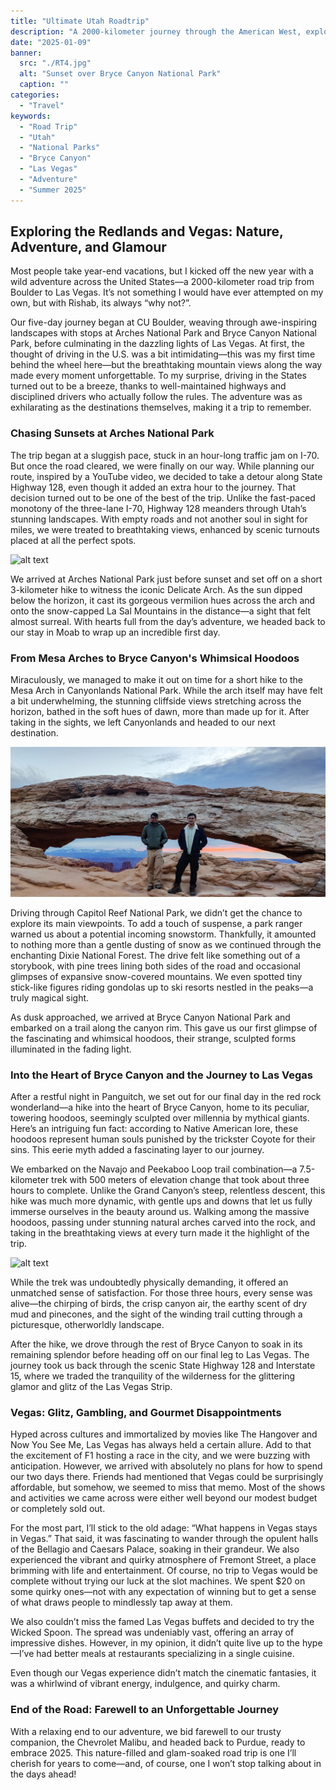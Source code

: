 ```yaml
---
title: "Ultimate Utah Roadtrip"
description: "A 2000-kilometer journey through the American West, exploring national parks, hoodoos, and the glitz of Las Vegas."
date: "2025-01-09"
banner:
  src: "./RT4.jpg"
  alt: "Sunset over Bryce Canyon National Park"
  caption: ""
categories:
  - "Travel"
keywords:
  - "Road Trip"
  - "Utah"
  - "National Parks"
  - "Bryce Canyon"
  - "Las Vegas"
  - "Adventure"
  - "Summer 2025"
---
```



## Exploring the Redlands and Vegas: Nature, Adventure, and Glamour

Most people take year-end vacations, but I kicked off the new year with a wild adventure across the United States—a 2000-kilometer road trip from Boulder to Las Vegas. It’s not something I would have ever attempted on my own, but with Rishab, its always “why not?”.

Our five-day journey began at CU Boulder, weaving through awe-inspiring landscapes with stops at Arches National Park and Bryce Canyon National Park, before culminating in the dazzling lights of Las Vegas. At first, the thought of driving in the U.S. was a bit intimidating—this was my first time behind the wheel here—but the breathtaking mountain views along the way made every moment unforgettable. To my surprise, driving in the States turned out to be a breeze, thanks to well-maintained highways and disciplined drivers who actually follow the rules. The adventure was as exhilarating as the destinations themselves, making it a trip to remember.

### Chasing Sunsets at Arches National Park

The trip began at a sluggish pace, stuck in an hour-long traffic jam on I-70. But once the road cleared, we were finally on our way. While planning our route, inspired by a YouTube video, we decided to take a detour along State Highway 128, even though it added an extra hour to the journey. That decision turned out to be one of the best of the trip. Unlike the fast-paced monotony of the three-lane I-70, Highway 128 meanders through Utah’s stunning landscapes. With empty roads and not another soul in sight for miles, we were treated to breathtaking views, enhanced by scenic turnouts placed at all the perfect spots.

![alt text](RT2.jpg)

We arrived at Arches National Park just before sunset and set off on a short 3-kilometer hike to witness the iconic Delicate Arch. As the sun dipped below the horizon, it cast its gorgeous vermilion hues across the arch and onto the snow-capped La Sal Mountains in the distance—a sight that felt almost surreal. With hearts full from the day’s adventure, we headed back to our stay in Moab to wrap up an incredible first day.

### From Mesa Arches to Bryce Canyon's Whimsical Hoodoos

Miraculously, we managed to make it out on time for a short hike to the Mesa Arch in Canyonlands National Park. While the arch itself may have felt a bit underwhelming, the stunning cliffside views stretching across the horizon, bathed in the soft hues of dawn, more than made up for it. After taking in the sights, we left Canyonlands and headed to our next destination.

![alt text](RT3.jpg)

Driving through Capitol Reef National Park, we didn’t get the chance to explore its main viewpoints. To add a touch of suspense, a park ranger warned us about a potential incoming snowstorm. Thankfully, it amounted to nothing more than a gentle dusting of snow as we continued through the enchanting Dixie National Forest. The drive felt like something out of a storybook, with pine trees lining both sides of the road and occasional glimpses of expansive snow-covered mountains. We even spotted tiny stick-like figures riding gondolas up to ski resorts nestled in the peaks—a truly magical sight.

As dusk approached, we arrived at Bryce Canyon National Park and embarked on a trail along the canyon rim. This gave us our first glimpse of the fascinating and whimsical hoodoos, their strange, sculpted forms illuminated in the fading light.

### Into the Heart of Bryce Canyon and the Journey to Las Vegas

After a restful night in Panguitch, we set out for our final day in the red rock wonderland—a hike into the heart of Bryce Canyon, home to its peculiar, towering hoodoos, seemingly sculpted over millennia by mythical giants. Here’s an intriguing fun fact: according to Native American lore, these hoodoos represent human souls punished by the trickster Coyote for their sins. This eerie myth added a fascinating layer to our journey.

We embarked on the Navajo and Peekaboo Loop trail combination—a 7.5-kilometer trek with 500 meters of elevation change that took about three hours to complete. Unlike the Grand Canyon’s steep, relentless descent, this hike was much more dynamic, with gentle ups and downs that let us fully immerse ourselves in the beauty around us. Walking among the massive hoodoos, passing under stunning natural arches carved into the rock, and taking in the breathtaking views at every turn made it the highlight of the trip.

![alt text](RT5.jpg)

While the trek was undoubtedly physically demanding, it offered an unmatched sense of satisfaction. For those three hours, every sense was alive—the chirping of birds, the crisp canyon air, the earthy scent of dry mud and pinecones, and the sight of the winding trail cutting through a picturesque, otherworldly landscape.

After the hike, we drove through the rest of Bryce Canyon to soak in its remaining splendor before heading off on our final leg to Las Vegas. The journey took us back through the scenic State Highway 128 and Interstate 15, where we traded the tranquility of the wilderness for the glittering glamor and glitz of the Las Vegas Strip.

### Vegas: Glitz, Gambling, and Gourmet Disappointments

Hyped across cultures and immortalized by movies like The Hangover and Now You See Me, Las Vegas has always held a certain allure. Add to that the excitement of F1 hosting a race in the city, and we were buzzing with anticipation. However, we arrived with absolutely no plans for how to spend our two days there. Friends had mentioned that Vegas could be surprisingly affordable, but somehow, we seemed to miss that memo. Most of the shows and activities we came across were either well beyond our modest budget or completely sold out.

For the most part, I’ll stick to the old adage: “What happens in Vegas stays in Vegas.” That said, it was fascinating to wander through the opulent halls of the Bellagio and Caesars Palace, soaking in their grandeur. We also experienced the vibrant and quirky atmosphere of Fremont Street, a place brimming with life and entertainment. Of course, no trip to Vegas would be complete without trying our luck at the slot machines. We spent $20 on some quirky ones—not with any expectation of winning but to get a sense of what draws people to mindlessly tap away at them.

We also couldn’t miss the famed Las Vegas buffets and decided to try the Wicked Spoon. The spread was undeniably vast, offering an array of impressive dishes. However, in my opinion, it didn’t quite live up to the hype—I’ve had better meals at restaurants specializing in a single cuisine.

Even though our Vegas experience didn’t match the cinematic fantasies, it was a whirlwind of vibrant energy, indulgence, and quirky charm. 

### End of the Road: Farewell to an Unforgettable Journey

With a relaxing end to our adventure, we bid farewell to our trusty companion, the Chevrolet Malibu, and headed back to Purdue, ready to embrace 2025. This nature-filled and glam-soaked road trip is one I’ll cherish for years to come—and, of course, one I won’t stop talking about in the days ahead!